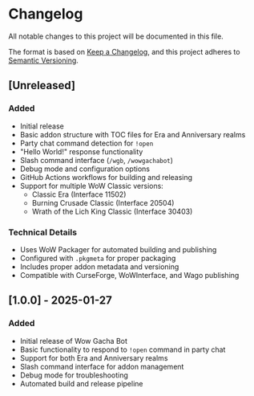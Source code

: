# Changelog

All notable changes to this project will be documented in this file.

The format is based on [Keep a Changelog](https://keepachangelog.com/en/1.0.0/),
and this project adheres to [Semantic Versioning](https://semver.org/spec/v2.0.0.html).

## [Unreleased]

### Added

- Initial release
- Basic addon structure with TOC files for Era and Anniversary realms
- Party chat command detection for `!open`
- "Hello World!" response functionality
- Slash command interface (`/wgb`, `/wowgachabot`)
- Debug mode and configuration options
- GitHub Actions workflows for building and releasing
- Support for multiple WoW Classic versions:
  - Classic Era (Interface 11502)
  - Burning Crusade Classic (Interface 20504)
  - Wrath of the Lich King Classic (Interface 30403)

### Technical Details

- Uses WoW Packager for automated building and publishing
- Configured with `.pkgmeta` for proper packaging
- Includes proper addon metadata and versioning
- Compatible with CurseForge, WoWInterface, and Wago publishing

## [1.0.0] - 2025-01-27

### Added

- Initial release of Wow Gacha Bot
- Basic functionality to respond to `!open` command in party chat
- Support for both Era and Anniversary realms
- Slash command interface for addon management
- Debug mode for troubleshooting
- Automated build and release pipeline

